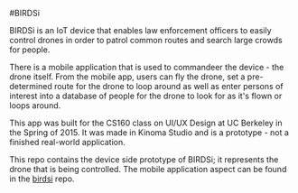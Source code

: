 #BIRDSi

BIRDSi is an IoT device that enables law enforcement officers to easily control drones in order to patrol common routes and search large crowds for people. 

There is a mobile application that is used to commandeer the device - the drone itself. From the mobile app, users can fly the drone, set a pre-determined route for the drone to loop around as well as enter persons of interest into a database of people for the drone to look for as it's flown or loops around. 

This app was built for the CS160 class on UI/UX Design at UC Berkeley in the Spring of 2015. It was made in Kinoma Studio and is a prototype - not a finished real-world application.

This repo contains the device side prototype of BIRDSi; it represents the drone that is being controlled. The mobile application aspect can be found in the [birdsi](https://github.com/alakshmi1030/birdsi) repo.
